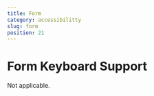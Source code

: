 ```yaml
---
title: Form
category: accessibilitty
slug: form
position: 21
---
```

# Form Keyboard Support

Not applicable.
